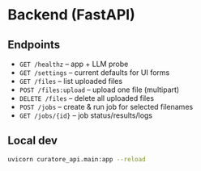 # Backend (FastAPI)

## Endpoints
- `GET /healthz` – app + LLM probe
- `GET /settings` – current defaults for UI forms
- `GET /files` – list uploaded files
- `POST /files:upload` – upload one file (multipart)
- `DELETE /files` – delete all uploaded files
- `POST /jobs` – create & run job for selected filenames
- `GET /jobs/{id}` – job status/results/logs

## Local dev
```bash
uvicorn curatore_api.main:app --reload
